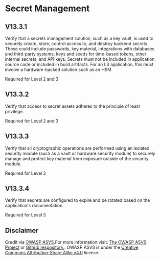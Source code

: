 # Secret Management
## V13.3.1
Verify that a secrets management solution, such as a key vault, is used to securely create, store, control access to, and destroy backend secrets. These could include passwords, key material, integrations with databases and third-party systems, keys and seeds for time-based tokens, other internal secrets, and API keys. Secrets must not be included in application source code or included in build artifacts. For an L3 application, this must involve a hardware-backed solution such as an HSM.
Required for Level 2 and 3
## V13.3.2
Verify that access to secret assets adheres to the principle of least privilege.
Required for Level 2 and 3
## V13.3.3
Verify that all cryptographic operations are performed using an isolated security module (such as a vault or hardware security module) to securely manage and protect key material from exposure outside of the security module.
Required for Level 3
## V13.3.4
Verify that secrets are configured to expire and be rotated based on the application's documentation.
Required for Level 3
## Disclaimer
Credit via [OWASP ASVS](https://owasp.org/www-project-application-security-verification-standard/).For more information visit: [The OWASP ASVS Project](https://owasp.org/www-project-application-security-verification-standard/) or [Github respository.](https://github.com/OWASP/ASVS). OWASP ASVS is under the [Creative Commons Attribution-Share Alike v4.0](https://github.com/OWASP/ASVS/blob/v5.0.0/LICENSE.md) license.
